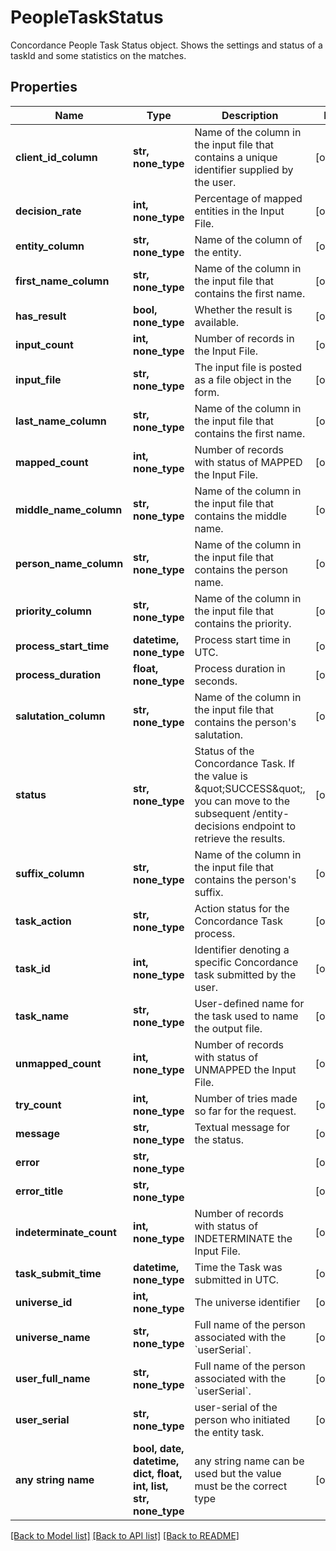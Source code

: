 # PeopleTaskStatus

Concordance People Task Status object. Shows the settings and status of a taskId and some statistics on the matches. 

## Properties
Name | Type | Description | Notes
------------ | ------------- | ------------- | -------------
**client_id_column** | **str, none_type** | Name of the column in the input file that contains a unique identifier supplied by the user. | [optional] 
**decision_rate** | **int, none_type** | Percentage of mapped entities in the Input File. | [optional] 
**entity_column** | **str, none_type** | Name of the column of the entity.  | [optional] 
**first_name_column** | **str, none_type** | Name of the column in the input file that contains the first name. | [optional] 
**has_result** | **bool, none_type** | Whether the result is available. | [optional] 
**input_count** | **int, none_type** | Number of records in the Input File. | [optional] 
**input_file** | **str, none_type** | The input file is posted as a file object in the form.  | [optional] 
**last_name_column** | **str, none_type** | Name of the column in the input file that contains the first name.  | [optional] 
**mapped_count** | **int, none_type** | Number of records with status of MAPPED the Input File. | [optional] 
**middle_name_column** | **str, none_type** | Name of the column in the input file that contains the middle name.  | [optional] 
**person_name_column** | **str, none_type** | Name of the column in the input file that contains the person name.  | [optional] 
**priority_column** | **str, none_type** | Name of the column in the input file that contains the priority.  | [optional] 
**process_start_time** | **datetime, none_type** | Process start time in UTC. | [optional] 
**process_duration** | **float, none_type** | Process duration in seconds. | [optional] 
**salutation_column** | **str, none_type** | Name of the column in the input file that contains the person&#39;s salutation.  | [optional] 
**status** | **str, none_type** | Status of the Concordance Task. If the value is \&quot;SUCCESS\&quot;, you can move to the subsequent /entity-decisions endpoint to retrieve the results. | [optional] 
**suffix_column** | **str, none_type** | Name of the column in the input file that contains the person&#39;s suffix.  | [optional] 
**task_action** | **str, none_type** | Action status for the Concordance Task process. | [optional] 
**task_id** | **int, none_type** | Identifier denoting a specific Concordance task submitted by the user. | [optional] 
**task_name** | **str, none_type** | User-defined name for the task used to name the output file. | [optional] 
**unmapped_count** | **int, none_type** | Number of records with status of UNMAPPED the Input File. | [optional] 
**try_count** | **int, none_type** | Number of tries made so far for the request. | [optional] 
**message** | **str, none_type** | Textual message for the status. | [optional] 
**error** | **str, none_type** |  | [optional] 
**error_title** | **str, none_type** |  | [optional] 
**indeterminate_count** | **int, none_type** | Number of records with status of INDETERMINATE the Input File. | [optional] 
**task_submit_time** | **datetime, none_type** | Time the Task was submitted in UTC. | [optional] 
**universe_id** | **int, none_type** | The universe identifier | [optional] 
**universe_name** | **str, none_type** | Full name of the person associated with the &#x60;userSerial&#x60;.  | [optional] 
**user_full_name** | **str, none_type** | Full name of the person associated with the &#x60;userSerial&#x60;.  | [optional] 
**user_serial** | **str, none_type** | user-serial of the person who initiated the entity task. | [optional] 
**any string name** | **bool, date, datetime, dict, float, int, list, str, none_type** | any string name can be used but the value must be the correct type | [optional]

[[Back to Model list]](../README.md#documentation-for-models) [[Back to API list]](../README.md#documentation-for-api-endpoints) [[Back to README]](../README.md)


